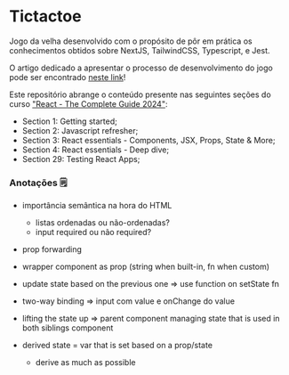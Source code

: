 # Tictactoe

Jogo da velha desenvolvido com o propósito de pôr em prática os conhecimentos obtidos sobre NextJS, TailwindCSS, Typescript, e Jest.

O artigo dedicado a apresentar o processo de desenvolvimento do jogo pode ser encontrado [neste link](https://medium.com/@freirart/como-eu-constru%C3%AD-do-zero-um-jogo-para-plataformas-web-618589702a94)!

Este repositório abrange o conteúdo presente nas seguintes seções do curso 
["React - The Complete Guide 2024"](https://www.udemy.com/course/react-the-complete-guide-incl-redux/):
- Section 1: Getting started;
- Section 2: Javascript refresher;
- Section 3: React essentials - Components, JSX, Props, State & More;
- Section 4: React essentials - Deep dive;
- Section 29: Testing React Apps;

### Anotações 🗒

- importância semântica na hora do HTML

  - listas ordenadas ou não-ordenadas?
  - input required ou não required?

- prop forwarding

- wrapper component as prop (string when built-in, fn when custom)

- update state based on the previous one => use function on setState fn

- two-way binding => input com value e onChange do value

- lifting the state up => parent component managing state that is used in both siblings component

- derived state = var that is set based on a prop/state
  - derive as much as possible
